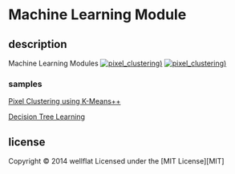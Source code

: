 # Machine Learning Module

## description

Machine Learning Modules
[![pixel_clustering](http://rest-term.com/labs/repos/images/pixel_clustering.jpg))](http://rest-term.com/labs/html5/pixelclustering.html)
[![pixel_clustering](http://rest-term.com/labs/repos/images/decistion_tree.png))](http://rest-term.com/labs/html5/dtree.html)

### samples
[Pixel Clustering using K-Means++][PixelClustering]

[Decision Tree Learning][DecisionTree]

license
----------
Copyright &copy; 2014 wellflat Licensed under the [MIT License][MIT]

[PixelClustering]: http://rest-term.com/labs/html5/pixelclustering.html
[DecisionTree]: http://rest-term.com/labs/html5/dtree.html
